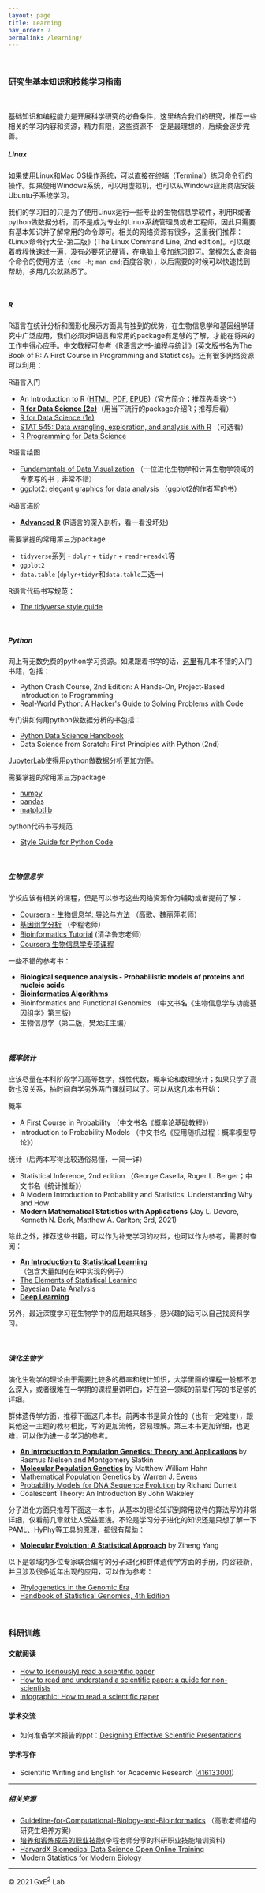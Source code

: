 ```yaml
---
layout: page
title: Learning
nav_order: 7
permalink: /learning/
---
```


<br/>

### 研究生基本知识和技能学习指南

<br/>

基础知识和编程能力是开展科学研究的必备条件，这里结合我们的研究，推荐一些相关的学习内容和资源，精力有限，这些资源不一定是最理想的，后续会逐步完善。



##### Linux

如果使用Linux和Mac OS操作系统，可以直接在终端（Terminal）练习命令行的操作。如果使用Windows系统，可以用虚拟机，也可以从Windows应用商店安装Ubuntu子系统学习。

我们的学习目的只是为了使用Linux运行一些专业的生物信息学软件，利用R或者python做数据分析，而不是成为专业的Linux系统管理员或者工程师，因此只需要有基本知识并了解常用的命令即可。相关的网络资源有很多，这里我们推荐：《Linux命令行大全-第二版》(The Linux Command Line, 2nd edition)。可以跟着教程快速过一遍，没有必要死记硬背，在电脑上多加练习即可。掌握怎么查询每个命令的使用方法（`cmd -h`;  `man cmd`;百度谷歌），以后需要的时候可以快速找到帮助，多用几次就熟悉了。

<br/>

##### R

R语言在统计分析和图形化展示方面具有独到的优势，在生物信息学和基因组学研究中广泛应用，我们必须对R语言和常用的package有足够的了解，才能在将来的工作中得心应手。中文教程可参考《R语言之书-编程与统计》(英文版书名为The Book of R: A First Course in Programming and Statistics)。还有很多网络资源可以利用：

R语言入门

- An Introduction to R ([HTML](https://cran.r-project.org/doc/manuals/r-release/R-intro.html),  [PDF](https://cran.r-project.org/doc/manuals/r-release/R-intro.pdf), [EPUB](https://cran.r-project.org/doc/manuals/r-release/R-intro.epub))（官方简介；推荐先看这个）
- **[R for Data Science (2e)](https://r4ds.hadley.nz/)**（用当下流行的package介绍R；推荐后看）
- [R for Data Science (1e)](https://r4ds.had.co.nz/index.html)
- [STAT 545: Data wrangling, exploration, and analysis with R](https://stat545.com/) （可选看）
- [R Programming for Data Science](https://bookdown.org/rdpeng/rprogdatascience/)

R语言绘图

- [Fundamentals of Data Visualization](https://clauswilke.com/dataviz/) （一位进化生物学和计算生物学领域的专家写的书；非常不错）
- [ggplot2: elegant graphics for data analysis](https://ggplot2-book.org/) （ggplot2的作者写的书） 

R语言进阶

- **[Advanced R](https://adv-r.hadley.nz/)** (R语言的深入剖析，看一看没坏处)

需要掌握的常用第三方package

- `tidyverse`系列 - `dplyr` + `tidyr` + `readr`+`readxl`等
- `ggplot2`
- `data.table` (`dplyr+tidyr`和`data.table`二选一)

R语言代码书写规范：

- [The tidyverse style guide](https://style.tidyverse.org/)

<br/>

##### Python

网上有无数免费的python学习资源。如果跟着书学的话，[这里](https://nostarch.com/catalog/python)有几本不错的入门书籍，包括：

- Python Crash Course, 2nd Edition: A Hands-On, Project-Based Introduction to Programming
- Real-World Python: A Hacker's Guide to Solving Problems with Code

专门讲如何用python做数据分析的书包括：

- [Python Data Science Handbook](https://jakevdp.github.io/PythonDataScienceHandbook/)
- Data Science from Scratch: First Principles with Python (2nd)

[JupyterLab](https://jupyter.org/)使得用python做数据分析更加方便。

需要掌握的常用第三方package

- [numpy](https://numpy.org/doc/stable/user/index.html#user)
- [pandas](https://pandas.pydata.org/docs/user_guide/index.html#user-guide)
- [matplotlib](https://matplotlib.org/stable/tutorials/index.html)

python代码书写规范

- [Style Guide for Python Code](https://peps.python.org/pep-0008/)

<br/>

##### 生物信息学

学校应该有相关的课程，但是可以参考这些网络资源作为辅助或者提前了解：

- [Coursera - 生物信息学: 导论与方法](https://www.coursera.org/learn/bioinformatics-pku) （高歌、魏丽萍老师）
- [基因组学分析](http://3d-genome.life/?page_id=7) （李程老师）
- [Bioinformatics Tutorial](https://book.ncrnalab.org/teaching/) (清华鲁志老师)
- [Coursera 生物信息学专项课程](https://www.coursera.org/specializations/bioinformatics)

一些不错的参考书：

- **Biological sequence analysis - Probabilistic models of proteins and nucleic acids**
- [**Bioinformatics Algorithms**](https://www.bioinformaticsalgorithms.org/)
- Bioinformatics and Functional Genomics （中文书名《生物信息学与功能基因组学》第三版）
- 生物信息学（第二版，樊龙江主编）

<br/>

##### 概率统计

应该尽量在本科阶段学习高等数学，线性代数，概率论和数理统计；如果只学了高数也没关系，抽时间自学另外两门课就可以了。可以从这几本书开始：

概率

- A First Course in Probability （中文书名《概率论基础教程》）
- Introduction to Probability Models （中文书名《应用随机过程：概率模型导论》）

统计（后两本写得比较通俗易懂，一简一详）

- Statistical Inference, 2nd edition （George Casella, Roger L. Berger；中文书名《统计推断》）
- A Modern Introduction to Probability and Statistics: Understanding Why and How
- **Modern Mathematical Statistics with Applications** (Jay L. Devore, Kenneth N. Berk, Matthew A. Carlton; 3rd, 2021)

除此之外，推荐这些书籍，可以作为补充学习的材料，也可以作为参考，需要时查阅： 

- [**An Introduction to Statistical Learning**](https://www.statlearning.com/) （包含大量如何在R中实现的例子）
-  [The Elements of Statistical Learning](https://web.stanford.edu/~hastie/ElemStatLearn/)
- [Bayesian Data Analysis](http://www.stat.columbia.edu/~gelman/book/)
- **[Deep Learning](https://www.deeplearningbook.org/)**

另外，最近深度学习在生物学中的应用越来越多，感兴趣的话可以自己找资料学习。

<br/>

##### 演化生物学

演化生物学的理论由于需要比较多的概率和统计知识，大学里面的课程一般都不怎么深入，或者很难在一学期的课程里讲明白，好在这一领域的前辈们写的书足够的详细。

群体遗传学方面，推荐下面这几本书。前两本书是简介性的（也有一定难度），跟其他这一主题的教材相比，写的更加流畅，容易理解。第三本书更加详细，也更难，可以作为进一步学习的参考。

- **[An Introduction to Population Genetics: Theory and Applications](https://global.oup.com/ushe/product/an-introduction-to-population-genetics-9781605351537)** by Rasmus Nielsen and Montgomery Slatkin 
- **[Molecular Population Genetics](https://global.oup.com/academic/product/molecular-population-genetics-9780878939657)** by Matthew William Hahn
- [Mathematical Population Genetics](https://link.springer.com/book/10.1007/978-0-387-21822-9) by Warren J. Ewens
- [Probability Models for DNA Sequence Evolution](https://www.springer.com/gp/book/9780387781686) by Richard Durrett
- Coalescent Theory: An Introduction By John Wakeley

分子进化方面只推荐下面这一本书，从基本的理论知识到常用软件的算法写的非常详细，仅看前几章就让人受益匪浅。不论是学习分子进化的知识还是只想了解一下PAML、HyPhy等工具的原理，都很有帮助：

- **[Molecular Evolution: A Statistical Approach](http://abacus.gene.ucl.ac.uk/MESA/)** by Ziheng Yang

以下是领域内多位专家联合编写的分子进化和群体遗传学方面的手册，内容较新，并且涉及很多近年出现的应用，可以作为参考：

- [Phylogenetics in the Genomic Era](https://hal.inria.fr/PGE/)
- [Handbook of Statistical Genomics, 4th Edition](https://onlinelibrary.wiley.com/doi/book/10.1002/9781119487845)

<br/>

### 科研训练

#### 文献阅读

- [How to (seriously) read a scientific paper](https://www.science.org/careers/2016/03/how-seriously-read-scientific-paper)
- [How to read and understand a scientific paper: a guide for non-scientists](https://blogs.lse.ac.uk/impactofsocialsciences/2016/05/09/how-to-read-and-understand-a-scientific-paper-a-guide-for-non-scientists/)
- [Infographic: How to read a scientific paper](https://www.elsevier.com/connect/infographic-how-to-read-a-scientific-paper)



#### 学术交流

- 如何准备学术报告的ppt：[Designing Effective Scientific Presentations](https://www.ibiology.org/professional-development/scientific-presentations/)



#### 学术写作

- Scientific Writing and English for Academic Research ([416133001](https://chaosonglab.github.io/teaching/))



----

##### 相关资源

- [Guideline-for-Computational-Biology-and-Bioinformatics](https://github.com/gao-lab/Guideline-for-Computational-Biology-and-Bioinformatics) （高歌老师组的研究生培养方案）
- [培养和锻炼成员的职业技能](http://3d-genome.life/)(李程老师分享的科研职业技能培训资料)
- [HarvardX Biomedical Data Science Open Online Training](https://rafalab.github.io/pages/harvardx.html)
- [Modern Statistics for Modern Biology](https://web.stanford.edu/class/bios221/book/index.html)



-----

© 2021 GxE<sup>2</sup> Lab

